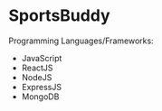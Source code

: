 # SportsBuddy

Programming Languages/Frameworks:
   - JavaScript
   - ReactJS
   - NodeJS
   - ExpressJS
   - MongoDB